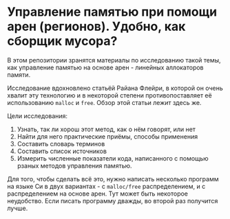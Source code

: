 # Управление памятью при помощи арен (регионов). Удобно, как сборщик мусора?
В этом репозитории зранятся материалы по исследованию такой темы, как управление памятью на основе арен - линейных аллокаторов памяти.

Исследование вдохновлено статьёй Райана Флейри, в которой он очень хвалит эту технологию и в некоторой степени противопоставляет её использованию `malloc` и `free`. Обзор этой статьи лежит здесь же.

Цели исследования: 
1) Узнать, так ли хорош этот метод, как о нём говорят, или нет
2) Найти для него практические приёмы, способы применения
3) Составить словарь терминов
4) Составить список источников
5) Измерить численные показатели кода, написанного с помощью рзаных методов управления памятью.

Для того, чтобы сделать всё это, нужно написать несколько программ на языке Си в двух вариантах - с `malloc/free` распределением, и с распределением на основе арен. Тут может быть некоторое неудобство. Если писать программу дважды, во второй раз получится лучше.